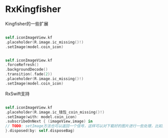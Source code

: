 # RxKingfisher

Kingfisher的一些扩展
```swift

self.iconImageView.kf
.placeholder(R.image.ic_missing()!)
.setImage(model.coin_icon)

```

```swift

self.iconImageView.kf
.forceRefresh()
.backgroundDecode()
.transition(.fade(2))
.placeholder(R.image.ic_missing()!)
.setImage(model.coin_icon)

```
RxSwift支持

```swift

self.iconImageView.kf
.placeholder(R.image.ic_钱包_coin_missing()!)
.setImage(with: model.coin_icon)
.subscribeOnNext { (imageView,image) in
// TODO: setImage方法也可以返回一个信号，这样可以对下载好的图片进行一些处理，比如圆角 切割
}.disposed(by: self.disposeBag)

```

